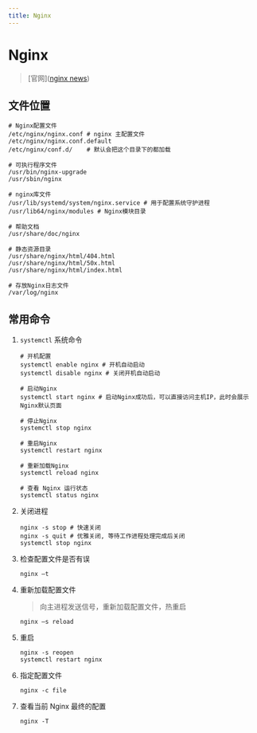 ```yaml
---
title: Nginx
---
```

# Nginx
> [官网]([nginx news](http://nginx.org/))

## 文件位置

```
# Nginx配置文件
/etc/nginx/nginx.conf # nginx 主配置文件
/etc/nginx/nginx.conf.default
/etc/nginx/conf.d/    # 默认会把这个目录下的都加载

# 可执行程序文件
/usr/bin/nginx-upgrade
/usr/sbin/nginx

# nginx库文件
/usr/lib/systemd/system/nginx.service # 用于配置系统守护进程
/usr/lib64/nginx/modules # Nginx模块目录

# 帮助文档
/usr/share/doc/nginx

# 静态资源目录
/usr/share/nginx/html/404.html
/usr/share/nginx/html/50x.html
/usr/share/nginx/html/index.html

# 存放Nginx日志文件
/var/log/nginx
```



## 常用命令

1. `systemctl` 系统命令
   	 
     ```
     # 开机配置
     systemctl enable nginx # 开机自动启动
     systemctl disable nginx # 关闭开机自动启动
     
     # 启动Nginx
     systemctl start nginx # 启动Nginx成功后，可以直接访问主机IP，此时会展示Nginx默认页面
     
     # 停止Nginx
     systemctl stop nginx
     
     # 重启Nginx
     systemctl restart nginx
     
     # 重新加载Nginx
     systemctl reload nginx
     
     # 查看 Nginx 运行状态
     systemctl status nginx
     
     ```
     
2. 关闭进程

      ```
      nginx -s stop # 快速关闭
      nginx -s quit # 优雅关闭, 等待工作进程处理完成后关闭
      systemctl stop nginx
      ```

3. 检查配置文件是否有误
      ```
      nginx –t
      ```

4. 重新加载配置文件

      > 向主进程发送信号，重新加载配置文件，热重启

      ```
      nginx –s reload
      ```

5. 重启

      ```
      nginx -s reopen
      systemctl restart nginx
      ```

6. 指定配置文件

      ```
      nginx -c file
      ```

7. 查看当前 Nginx 最终的配置

   ```
   nginx -T
   ```

   

